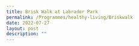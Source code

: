 ```yaml
---
title: Brisk Walk at Labrador Park
permalink: /Programmes/healthy-living/Briskwalk
date: 2022-07-27
layout: post
description: ""
---
```

